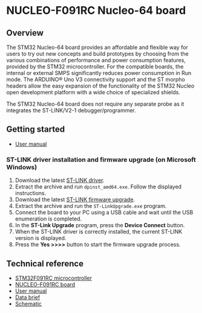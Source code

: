 # NUCLEO-F091RC Nucleo-64 board

## Overview

The STM32 Nucleo-64 board provides an affordable and flexible way for users to try out new concepts and build prototypes by choosing from the various combinations of performance and power consumption features, provided by the STM32 microcontroller. For the compatible boards, the internal or external SMPS significantly reduces power consumption in Run mode. The ARDUINO® Uno V3 connectivity support and the ST morpho headers allow the easy expansion of the functionality of the STM32 Nucleo open development platform with a wide choice of specialized shields.

The STM32 Nucleo-64 board does not require any separate probe as it integrates the ST-LINK/V2-1 debugger/programmer.

## Getting started

- [User manual](https://www.st.com/resource/en/user_manual/um1724-stm32-nucleo64-boards-mb1136-stmicroelectronics.pdf)

### ST-LINK driver installation and firmware upgrade (on Microsoft Windows)

1. Download the latest [ST-LINK driver](https://www.st.com/en/development-tools/stsw-link009.html).
2. Extract the archive and run `dpinst_amd64.exe`. Follow the displayed instructions.
3. Download the latest [ST-LINK firmware upgrade](https://www.st.com/en/development-tools/stsw-link007.html).
4. Extract the archive and run the `ST-LinkUpgrade.exe` program.
5. Connect the board to your PC using a USB cable and wait until the USB enumeration is completed.
6. In the **ST-Link Upgrade** program, press the **Device Connect** button.
7. When the ST-LINK driver is correctly installed, the current ST-LINK version is displayed.
8. Press the **Yes >>>>** button to start the firmware upgrade process.

## Technical reference

- [STM32F091RC microcontroller](https://www.st.com/en/microcontrollers-microprocessors/stm32f091rc.html)
- [NUCLEO-F091RC board](https://www.st.com/en/evaluation-tools/nucleo-f091rc.html)
- [User manual](https://www.st.com/resource/en/user_manual/um1724-stm32-nucleo64-boards-mb1136-stmicroelectronics.pdf)
- [Data brief](https://www.st.com/resource/en/data_brief/nucleo-f091rc.pdf)
- [Schematic](https://www.st.com/resource/en/schematic_pack/mb1136-default-c03_schematic.pdf)
